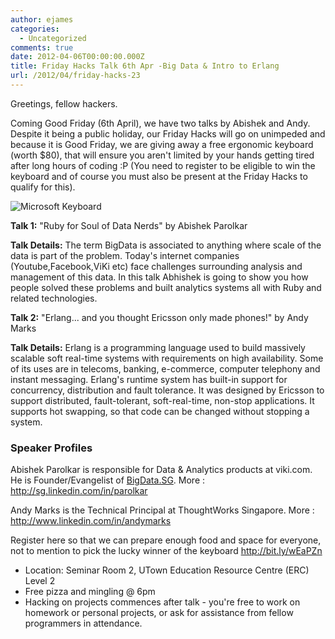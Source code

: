 ```yaml
---
author: ejames
categories:
  - Uncategorized
comments: true
date: 2012-04-06T00:00:00.000Z
title: Friday Hacks Talk 6th Apr -Big Data & Intro to Erlang
url: /2012/04/friday-hacks-23
---
```


Greetings, fellow hackers.

Coming Good Friday (6th April), we have two talks by Abishek and Andy. Despite it being a public holiday, our Friday Hacks will go on unimpeded and because it is Good Friday, we are giving away a free ergonomic keyboard (worth $80), that will ensure you aren't limited by your hands getting tired after long hours of coding :P (You need to register to be eligible to win the keyboard and of course you must also be present at the Friday Hacks to qualify for this).

<img src="http://www.microsoft.com/hardware/_base_v1/products/natural-ergonomic-keyboard-4000/mk_nek4000_large.jpg" alt="Microsoft Keyboard" />

<strong>Talk 1:</strong>
"Ruby for Soul of Data Nerds" by Abishek Parolkar

<strong>Talk Details:</strong>
The term BigData is associated to anything where scale of the data is part of the problem. Today's internet companies (Youtube,Facebook,ViKi etc) face challenges surrounding analysis and management of this data.
In this talk Abhishek is going to show you how people solved these problems and built analytics systems all with Ruby and related technologies.

<strong>Talk 2:</strong>
"Erlang... and you thought Ericsson only made phones!" by Andy Marks

<strong>Talk Details:</strong>
Erlang is a programming language used to build massively scalable soft real-time systems with requirements on high availability. Some of its uses are in telecoms, banking, e-commerce, computer telephony and instant messaging. Erlang's runtime system has built-in support for concurrency, distribution and fault tolerance. It was designed by Ericsson to support distributed, fault-tolerant, soft-real-time, non-stop applications. It supports hot swapping, so that code can be changed without stopping a system.

<h3>Speaker Profiles</h3>
Abishek Parolkar is responsible for Data & Analytics products at viki.com. He is Founder/Evangelist of <a href="http://BigData.SG">BigData.SG</a>.
More : <a href="http://sg.linkedin.com/in/parolkar">http://sg.linkedin.com/in/parolkar</a>

Andy Marks is the Technical Principal at ThoughtWorks Singapore.
More : <a href="http://www.linkedin.com/in/andymarks">http://www.linkedin.com/in/andymarks</a>

Register here so that we can prepare enough food and space for everyone, not to mention to pick the lucky winner of the keyboard
<a href="http://bit.ly/wEaPZn">http://bit.ly/wEaPZn</a>

- Location: Seminar Room 2, UTown Education Resource Centre (ERC) Level 2
- Free pizza and mingling @ 6pm
- Hacking on projects commences after talk - you're free to work on homework or personal projects, or ask for assistance from fellow programmers in attendance.
